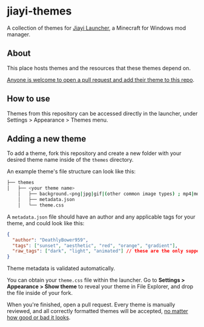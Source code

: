 # jiayi-themes

A collection of themes for [Jiayi Launcher](https://github.com/JiayiSoftware/JiayiLauncher), a Minecraft for Windows mod manager.

## About

This place hosts themes and the resources that these themes depend on.

[Anyone is welcome to open a pull request and add their theme to this repo](https://github.com/JiayiSoftware/jiayi-themes#adding-a-new-theme).

## How to use

Themes from this repository can be accessed directly in the launcher, under Settings > Appearance > Themes menu.

## Adding a new theme

To add a theme, fork this repository and create a new folder with your desired theme name inside of the `themes` directory.

An example theme's file structure can look like this:

```bash
├── themes
│   ├── <your theme name>
    │   ├── background.<png|jpg|gif|(other common image types) ; mp4|mov|webm>
    │   ├── metadata.json
    │   └── theme.css
```

A `metadata.json` file should have an author and any applicable tags for your theme, and could look like this:

```json
{
  "author": "DeathlyBower959",
  "tags": ["sunset", "aesthetic", "red", "orange", "gradient"],
  "raw_tags": ["dark", "light", "animated"] // these are the only supported raw tags
}
```

Theme metadata is validated automatically.

You can obtain your `theme.css` file within the launcher. Go to **Settings > Appearance > Show theme** to reveal your theme in File Explorer, and drop the file inside of your fork.

When you're finished, open a pull request. Every theme is manually reviewed, and all correctly formatted themes will be accepted, [no matter how good or bad it looks](https://raw.githubusercontent.com/JiayiSoftware/jiayi-themes/main/.github/assets/bad%20theme.png).

